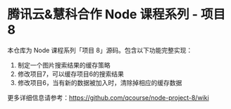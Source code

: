 # 腾讯云&慧科合作 Node 课程系列 - 项目8

本仓库为 Node 课程系列「项目 8」源码。包含以下功能完整实现：

1. 制定一个图片搜索结果的缓存策略
2. 修改项目7，可以缓存项目6的搜索结果
3. 修改项目6，当有新的数据被加入时，清除掉相应的缓存数据

更多详细信息请参考：https://github.com/qcourse/node-project-8/wiki
